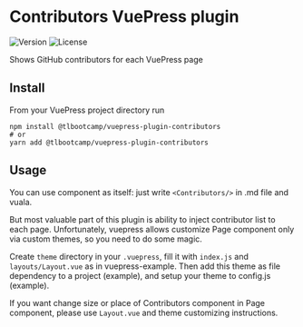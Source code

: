 # Contributors VuePress plugin

![Version](https://img.shields.io/npm/v/@tlbootcamp/vuepress-plugin-contributors)
![License](https://img.shields.io/npm/l/@tlbootcamp/vuepress-plugin-contributors)

Shows GitHub contributors for each VuePress page

## Install

From your VuePress project directory run

```shell
npm install @tlbootcamp/vuepress-plugin-contributors
# or
yarn add @tlbootcamp/vuepress-plugin-contributors
```

## Usage

You can use component as itself: just write `<Contributors/>` in .md file and vuala.

But most valuable part of this plugin is ability to inject contributor list to each page.
Unfortunately, vuepress allows customize Page component only via custom themes, so you need to do some magic.

Create `theme` directory in your `.vuepress`, fill it with `index.js` and `layouts/Layout.vue` as in vuepress-example.
Then add this theme as file dependency to a project (example), and setup your theme to config.js (example).

If you want change size or place of Contributors component in Page component, please use `Layout.vue` and theme customizing instructions.
